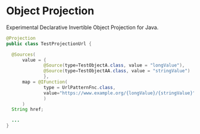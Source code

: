 # Object Projection
Experimental Declarative Invertible Object Projection for Java. 

```java
@Projection
public class TestProjectionUrl {

  @Sources(
      value = {
              @Source(type=TestObjectA.class, value = "longValue"),
              @Source(type=TestObjectAA.class, value = "stringValue")
              },
      map = @IFunction(
              type = UrlPatternFnc.class,
              value="https://www.example.org/{longValue}/{stringValue}"
              )
      )
  String href;

  ...
}
```
